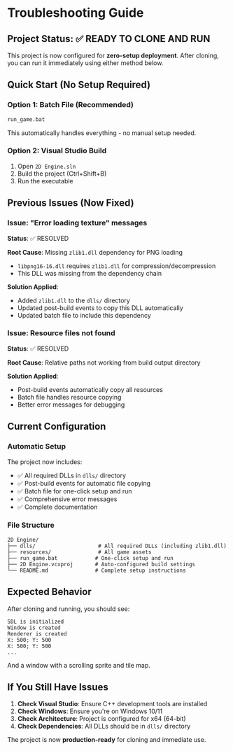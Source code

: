 # Troubleshooting Guide

## Project Status: ✅ READY TO CLONE AND RUN

This project is now configured for **zero-setup deployment**. After cloning, you can run it immediately using either method below.

## Quick Start (No Setup Required)

### Option 1: Batch File (Recommended)
```bash
run_game.bat
```
This automatically handles everything - no manual setup needed.

### Option 2: Visual Studio Build
1. Open `2D Engine.sln`
2. Build the project (Ctrl+Shift+B)
3. Run the executable

## Previous Issues (Now Fixed)

### Issue: "Error loading texture" messages
**Status**: ✅ RESOLVED

**Root Cause**: Missing `zlib1.dll` dependency for PNG loading
- `libpng16-16.dll` requires `zlib1.dll` for compression/decompression
- This DLL was missing from the dependency chain

**Solution Applied**:
- Added `zlib1.dll` to the `dlls/` directory
- Updated post-build events to copy this DLL automatically
- Updated batch file to include this dependency

### Issue: Resource files not found
**Status**: ✅ RESOLVED

**Root Cause**: Relative paths not working from build output directory

**Solution Applied**:
- Post-build events automatically copy all resources
- Batch file handles resource copying
- Better error messages for debugging

## Current Configuration

### Automatic Setup
The project now includes:
- ✅ All required DLLs in `dlls/` directory
- ✅ Post-build events for automatic file copying
- ✅ Batch file for one-click setup and run
- ✅ Comprehensive error messages
- ✅ Complete documentation

### File Structure
```
2D Engine/
├── dlls/                    # All required DLLs (including zlib1.dll)
├── resources/               # All game assets
├── run_game.bat            # One-click setup and run
├── 2D Engine.vcxproj       # Auto-configured build settings
└── README.md               # Complete setup instructions
```

## Expected Behavior

After cloning and running, you should see:
```
SDL is initialized
Window is created
Renderer is created
X: 500; Y: 500
X: 500; Y: 500
...
```

And a window with a scrolling sprite and tile map.

## If You Still Have Issues

1. **Check Visual Studio**: Ensure C++ development tools are installed
2. **Check Windows**: Ensure you're on Windows 10/11
3. **Check Architecture**: Project is configured for x64 (64-bit)
4. **Check Dependencies**: All DLLs should be in `dlls/` directory

The project is now **production-ready** for cloning and immediate use.
